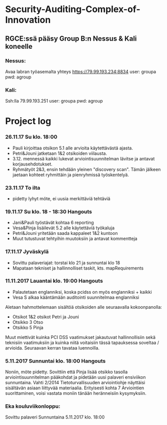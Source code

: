 # Security-Auditing-Complex-of-Innovation

## RGCE:ssä pääsy Group B:n Nessus & Kali koneelle
### Nessus:
Avaa labran työasemalta yhteys https://79.99.193.234:8834
user: groupa
pwd:  agroup

### Kali:
Ssh:lla 79.99.193.251
user: groupa
pwd:  agroup


# Project log
### 26.11.17 Su klo. 18:00
 - Pauli kirjoittaa otsikon 5.1 alle arvioita käytettävästä ajasta.
 - Petri&Jouni jatketaan 1&2 otsikoiden viilausta.
 - 3.12. mennessä kaikki lukevat arviointisuunnitelman lävitse ja antavat korjausehdotukset.
 - Ryhmätyöt 2&3, ensin tehdään yleinen "discovery scan". Tämän jälkeen jaetaan kohteet ryhmittäin ja pienryhmissä työskentelyä.


### 23.11.17 To ilta
- pidetty lyhyt möte, ei uusia merkittäviä tehtäviä


### 19.11.17 Su klo. 18 - 18:30 Hangouts
- Jani&Pauli työstävät kohtaa 6 reporting
- Vesa&Pinja lisäilevät 5.2 alle käytettäviä työkaluja
- Petri&Jouni yritetään saada kappaleet 1&2 kuntoon
- Muut tutustuvat tehtyihin muutoksiin ja antavat kommentteja


### 17.11.17 Jyväskylä
- Sovittu palaveriajat: torstai klo 21 ja sunnuntai klo 18
- Mapataan tekniset ja hallinnolliset taskit, kts. mapRequirements


### 11.11.2017 Lauantai klo. 19:00 Hangouts
- Palautetaan englanniksi, koska pcidss on myös englanniksi + kaikki 
- Vesa S alkaa kääntämään auditointi suunnitelmaa englanniksi

Aletaan hahmottelemaan sisältöä otsikoiden alle seuraavalla kokoonpanolla:
  - Otsikot 1&2 otsikot Petri ja Jouni
  - Otsikko 3 Otso
  - Otsikko 5 Pinja
  
Muut miettivät kuinka PCI DSS vaatimukset jakautuvat hallinnollisiin sekä teknisiin vaatimuksiin ja kuinka 
niitä voitaisiin tässä tapauksessa soveltaa / arvioida.
Seuraavan kerran tavataa luennoilla.


### 5.11.2017 Sunnuntai klo. 18:00 Hangouts

Noniin, möte pidetty. Sovittiin että Pinja lisää otsikko tasolla arviointisuunnitelman pääkohdat ja 
pidetään uusi palaveri ensiviikon sunnuntaina. Vahti 2/2014  Tietoturvallisuuden arviointiohje näyttäisi sisältävän asiaan 
liittyvää materiaalia. Erityisesti kohta 7 Arviointien suorittaminen, voisi vastata moniin tänään heränneisiin kysymyksiin.


### Eka kouluviikonloppu:

Sovittu palaveri Sunnuntaina 5.11.2017 klo. 18:00
